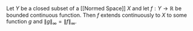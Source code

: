 Let $Y$ be a closed subset of a [[Normed Space]] $X$ and let $f:Y\to \mathbb{R}$ be bounded continuous function. Then $f$ extends continuously to $X$ to some function $g$ and $\lVert g \rVert_{\infty}=\lVert f \rVert_{\infty}$.

